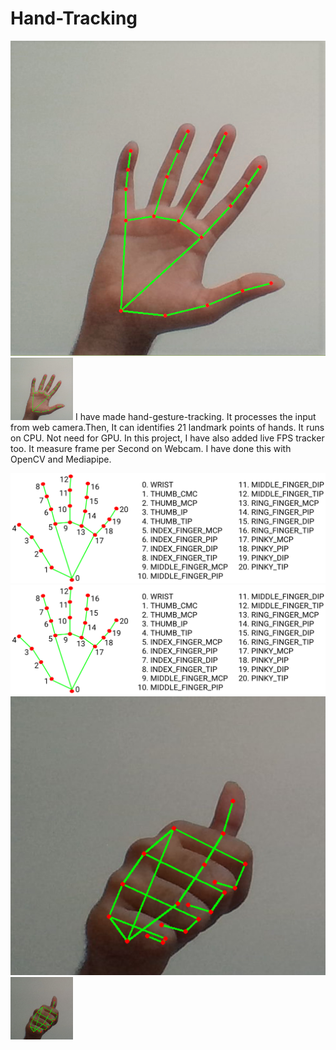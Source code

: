 # Hand-Tracking

![Output identifying hand](https://raw.githubusercontent.com/kulin-patel/Hand-Tracking/master/Output.png)
<img src="https://raw.githubusercontent.com/kulin-patel/Hand-Tracking/master/Output.png" width="100" height="100">
I have made hand-gesture-tracking. It processes the input from web camera.Then, It can identifies 21 landmark points of hands.
It runs on CPU. Not need for GPU. 
In this project, I have also added live FPS tracker too. It measure frame per Second on Webcam.
I have done this with OpenCV  and Mediapipe.

![List of landarks](https://raw.githubusercontent.com/kulin-patel/Hand-Tracking/master/hand_landmarks.png)
<img src="https://raw.githubusercontent.com/kulin-patel/Hand-Tracking/master/hand_landmarks.png">
![Screen shot of Output](https://raw.githubusercontent.com/kulin-patel/Hand-Tracking/master/thumbs_up.png)
<img src="https://raw.githubusercontent.com/kulin-patel/Hand-Tracking/master/thumbs_up.png" width="100" height="100">

